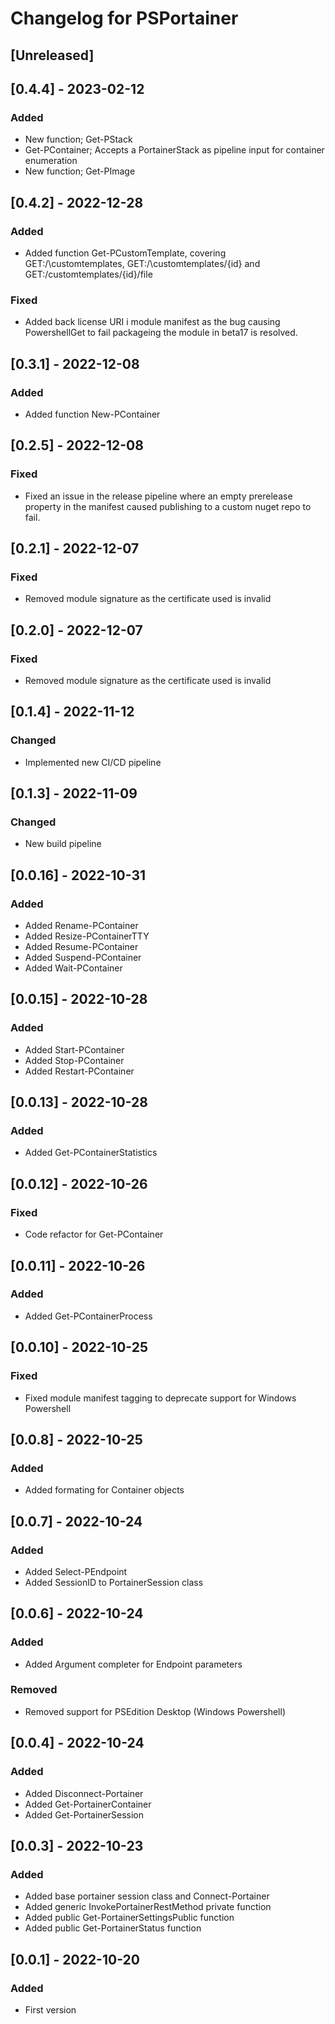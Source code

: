 # Changelog for PSPortainer

## [Unreleased]

## [0.4.4] - 2023-02-12

### Added

- New function; Get-PStack
- Get-PContainer; Accepts a PortainerStack as pipeline input for container enumeration
- New function; Get-PImage

## [0.4.2] - 2022-12-28

### Added

- Added function Get-PCustomTemplate, covering GET:/\customtemplates, GET:/\customtemplates\/\{id\} and GET:\/customtemplates\/\{id\}\/file

### Fixed

- Added back license URI i module manifest as the bug causing PowershellGet to fail packageing the module in beta17 is resolved.

## [0.3.1] - 2022-12-08

### Added

- Added function New-PContainer

## [0.2.5] - 2022-12-08

### Fixed

- Fixed an issue in the release pipeline where an empty prerelease property in the manifest caused publishing to a custom nuget repo to fail.
## [0.2.1] - 2022-12-07

### Fixed

- Removed module signature as the certificate used is invalid

## [0.2.0] - 2022-12-07

### Fixed

- Removed module signature as the certificate used is invalid

## [0.1.4] - 2022-11-12

### Changed

- Implemented new CI/CD pipeline

## [0.1.3] - 2022-11-09

### Changed

- New build pipeline

## [0.0.16] - 2022-10-31

### Added

- Added Rename-PContainer
- Added Resize-PContainerTTY
- Added Resume-PContainer
- Added Suspend-PContainer
- Added Wait-PContainer

## [0.0.15] - 2022-10-28

### Added

- Added Start-PContainer
- Added Stop-PContainer
- Added Restart-PContainer

## [0.0.13] - 2022-10-28

### Added

- Added Get-PContainerStatistics

## [0.0.12] - 2022-10-26

### Fixed

- Code refactor for Get-PContainer

## [0.0.11] - 2022-10-26

### Added

- Added Get-PContainerProcess

## [0.0.10] - 2022-10-25

### Fixed

- Fixed module manifest tagging to deprecate support for Windows Powershell

## [0.0.8] - 2022-10-25

### Added

- Added formating for Container objects

## [0.0.7] - 2022-10-24

### Added

- Added Select-PEndpoint
- Added SessionID to PortainerSession class

## [0.0.6] - 2022-10-24

### Added

- Added Argument completer for Endpoint parameters

### Removed

- Removed support for PSEdition Desktop (Windows Powershell)

## [0.0.4] - 2022-10-24

### Added

- Added Disconnect-Portainer
- Added Get-PortainerContainer
- Added Get-PortainerSession

## [0.0.3] - 2022-10-23

### Added

- Added base portainer session class and Connect-Portainer
- Added generic InvokePortainerRestMethod private function
- Added public Get-PortainerSettingsPublic function
- Added public Get-PortainerStatus function

## [0.0.1] - 2022-10-20

### Added

- First version
